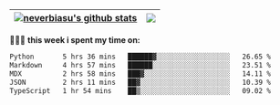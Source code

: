 | <a href="https://github.com/neverbiasu"><img align="center" src="https://github-readme-stats.vercel.app/api?username=neverbiasu&theme=catppuccin_mocha&show_icons=true&hide_border=true&count_private=true" alt="neverbiasu's github stats" /></a> | <a href="https://github.com/neverbiasu"><img align="center" src="https://github-readme-stats.vercel.app/api/top-langs/?username=neverbiasu&theme=catppuccin_mocha&show_icons=true&hide_border=true&layout=compact" /></a> |
| ------------- | ------------- |

👨🏾‍💻 **this week i spent my time on:**
<!--START_SECTION:waka-->

```txt
Python       5 hrs 36 mins   ██████▓░░░░░░░░░░░░░░░░░░   26.65 %
Markdown     4 hrs 57 mins   ██████░░░░░░░░░░░░░░░░░░░   23.51 %
MDX          2 hrs 58 mins   ███▓░░░░░░░░░░░░░░░░░░░░░   14.11 %
JSON         2 hrs 11 mins   ██▓░░░░░░░░░░░░░░░░░░░░░░   10.39 %
TypeScript   1 hr 54 mins    ██▒░░░░░░░░░░░░░░░░░░░░░░   09.02 %
```

<!--END_SECTION:waka-->
